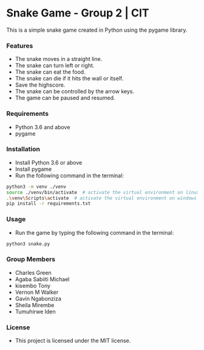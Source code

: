 # Snake Game - Group 2 | CIT
This is a simple snake game created in Python using the pygame library.

### Features
* The snake moves in a straight line.
* The snake can turn left or right.
* The snake can eat the food.
* The snake can die if it hits the wall or itself.
* Save the highscore.
* The snake can be controlled by the arrow keys.
* The game can be paused and resumed.

### Requirements
* Python 3.6 and above
* pygame

### Installation
* Install Python 3.6 or above
* Install pygame
* Run the following command in the terminal:
```bash
python3 -m venv ./venv
source ./venv/bin/activate  # activate the virtual environment on linux, mac
.\venv\Scripts\activate  # activate the virtual environment on windows
pip install -r requirements.txt
```

### Usage
* Run the game by typing the following command in the terminal:
```bash
python3 snake.py
```

### Group Members
* Charles Green
* Agaba Sabiiti Michael
* kisembo Tony
* Vernon M Walker
* Gavin Ngabonziza
* Sheila Mirembe
* Tumuhirwe Iden



### License
* This project is licensed under the MIT license.
